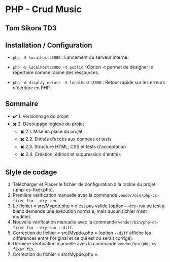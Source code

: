 # PHP - Crud Music
## Tom Sikora TD3
## Installation / Configuration
- `php -S localhost:8000` : Lancement du serveur interne.

- `php -S localhost:8000 -t public` : Option -t permet de désigner le répertoire comme racine des ressources.

- `php -d display_errors -S localhost:8000` : Retour rapide sur les erreurs d'écriture en PHP.

## Sommaire
- ✔️ 1. Versionnage du projet
- ✖️ 2. Découpage logique du projet
    -  ✖️ 2.1. Mise en place du projet
    -  ✖️ 2.2. Entités d'accès aux données et tests
    -  ✖️ 2.3. Structure HTML, CSS et tests d'acceptation
    -  ✖️ 2.4. Création, édition et suppression d'entités

## Slyle de codage
1. Télécharger et Placer le fichier de configuration à la racine du projet (.php-cs-fixer.php).
2. Première vérification manuelle avec la commande `vendor/bin/php-cs-fixer fix --dry-run`.
3. Le fichier « src/Mypdo.php » n'est pas valide (option `--dry-run` ou test à blanc demande une exécution normale, mais aucun fichier n'est modifié).
4. Nouvelle vérification manuelle avec la commande `vendor/bin/php-cs-fixer fix --dry-run --diff`.
5. Correction du fichier « src/Mypdo.php » (option `--diff` affiche les différences entre l'original et ce qui est ou serait corrigé).
6. Dernière vérification manuelle avec la commande `vendor/bin/php-cs-fixer fix`.
7. Correction du fichier « src/Mypdo.php ».